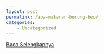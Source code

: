 ```yaml
---
layout: post
permalink: /apa-makanan-burung-beo/
categories:
    - Uncategorized
---
```


[Baca Selengkapnya](/05)